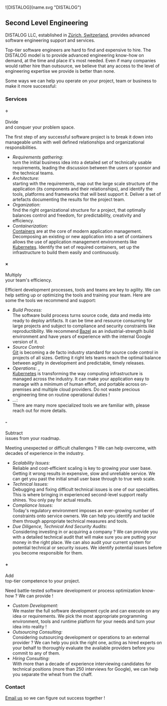 <link rel="stylesheet" href="style.css" />
![DISTALOG](name.svg "DISTALOG")

## Second Level Engineering
DISTALOG LLC, established in [Zürich,
Switzerland](https://en.wikipedia.org/wiki/Z%C3%BCrich), provides
advanced software engineering support and services.

Top-tier software engineers are hard to find and expensive to
hire. The DISTALOG model is to provide advanced engineering know-how
on demand, at the time and place it's most needed. Even if many
companies would rather hire than outsource, we believe that any access
to the level of engineering expertise we provide is better than
none.

Some ways we can help you operate on your project, team or business to
make it more successful:

### Services
#### ÷
Divide  
and conquer your problem space.

The first step of any successful software project is to break it down
into manageable units with well defined relationships and
organizational responsibilities.

- _Requirements gathering_:  
  turn the initial business idea into a detailed set of technically
  usable requirements, leading the discussion between the users or
  sponsor and the technical teams.
- _Architecture:_  
  starting with the requirements, map out the large scale structure of
  the application (its components and their relationships), and
  identify the tools, platforms and frameworks that will best support
  it. Deliver a set of artefacts documenting the results for the
  project team.
- _Organization:_  
  find the right organizational structure for a project, that
  optimally balances control and freedom, for predictability,
  creativity and efficiency.
- _Containerization:_  
  [Containers](https://en.wikipedia.org/wiki/OS-level_virtualization)
  are at the core of modern application management. Decomposing an
  existing or new application into a set of containers allows the use
  of application management environments like
  [Kubernetes](https://kubernetes.io). Identify the set of required
  containers, set up the infrastructure to build them easily and
  continuously.

#### ×
Multiply  
your team's efficiency.

Efficient development processes, tools and teams are key to
agility. We can help setting up or optimizing the tools and training
your team. Here are some the tools we recommend and support:

- _Build Process:_  
  The software build process turns source code, data and media into
  ready to deploy artifacts. It can be time and resource consuming for
  large projects and subject to compliance and security constraints
  like reproductibility. We recommend [Bazel](https://bazel.build/) as
  an industrial-strength build environment and have years of
  experience with the internal Google version of it.
- _Source Control:_  
  [Git](https://git-scm.com/) is becoming a de facto industry standard
  for source code control in projects of all sizes. Getting it right
  lets teams reach the optimal balance between agility in development
  and predictable, timely releases.
-  _Operations_: _  
  [Kubernetes](https://kubernetes.io) is transforming the way
  computing infrastructure is managed across the industry. It can make
  your application easy to manage with a minimum of human effort, and
  portable across on-premises and multiple cloud providers. Do not
  waste precious engineering time on routine operational duties !
- _..._:  
  There are many more specialized tools we are familiar with, please reach out for more details.

#### \-
Subtract  
issues from your roadmap.
    
Meeting unexpected or difficult challenges ? 
We can help overcome, with decades of experience in the industry.

- _Scalability Issues:_  
  Reliable and cost-efficient scaling is key to growing your user
  base. Getting it wrong results in expensive, slow and unreliable service.
  We can get you past the initial small user base through to true web scale.
- _Technical Issues:_  
  Debugging and fixing difficult technical issues is one of our
  specialties. This is where bringing in experienced second-level
  support really shines. You only pay for actual results.
- _Compliance Issues:_  
  Today's regulatory environment imposes an ever-growing number of
  constraints onto service owners. We can help you identify and tackle
  them through appropriate technical measures and tools.
- _Due Diligence, Technical And Security Audits_:  
  Considering investing in or acquiring a company ? We can provide you
  with a detailed technical audit that will make sure you are putting
  your money in the right place. We can also audit your current system
  for potential technical or security issues. We identify potential
  issues before you become responsible for them.

#### \+
Add  
top-tier competence to your project.

Need battle-tested software development or process optimization
know-how ? We can provide !

 - _Custom Development:_  
  We master the full software development cycle and can execute on any
  idea or requirements. We pick the most appropriate programming
  environment, tools and runtime platform for your needs and turn your
  idea into reality !
 - _Outsourcing Consulting:_  
  Considering outsourcing development or operations to an external
  provider ? We can help you pick the right one, acting as hired
  experts on your behalf to thoroughly evaluate the available
  providers before you commit to any of them.
 - _Hiring Consulting:_  
  With more than a decade of experience interviewing candidates for
  technical positions (more than 250 interviews for Google), we can
  help you separate the wheat from the chaff.
  
### Contact
[Email us](mailto:info@distalog.ch?subject=Web+Site) so we can figure
out success together !
